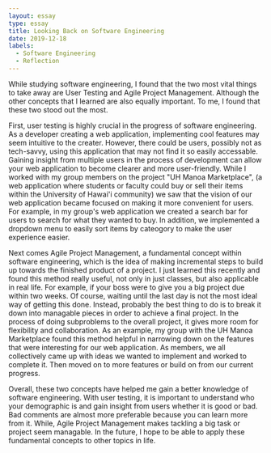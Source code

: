 ```yaml
---
layout: essay
type: essay
title: Looking Back on Software Engineering
date: 2019-12-18
labels:
  - Software Engineering
  - Reflection
---
```

While studying software engineering, I found that the two most vital things to take away are User Testing and Agile Project Management. Although the other concepts that I learned are also equally important. To me, I found that these two stood out the most.

First, user testing is highly crucial in the progress of software engineering. As a developer creating a web application, implementing cool features may seem intuitive to the creater. However, there could be users, possibly not as tech-savvy, using this application that may not find it so easily accessable. Gaining insight from multiple users in the process of development can allow your web application to become clearer and more user-friendly. While I worked with my group members on the project "UH Manoa Marketplace", (a web application where students or faculty could buy or sell their items within the University of Hawai'i community) we saw that the vision of our web application became focused on making it more convenient for users. For example, in my group's web application we created a search bar for users to search for what they wanted to buy. In addition, we implemented a dropdown menu to easily sort items by cateogory to make the user experience easier.

Next comes Agile Project Management, a fundamental concept within software engineering, which is the idea of making incremental steps to build up towards the finished product of a project. I just learned this recently and found this method really useful, not only in just classes, but also applicable in real life. For example, if your boss were to give you a big project due within two weeks. Of course, waiting until the last day is not the most ideal way of getting this done. Instead, probably the best thing to do is to break it down into managable pieces in order to achieve a final project. In the process of doing subproblems to the overall project, it gives more room for flexibility and collaboration. As an example, my group with the UH Manoa Marketplace found this method helpful in narrowing down on the features that were interesting for our web application. As members, we all collectively came up with ideas we wanted to implement and worked to complete it. Then moved on to more features or build on from our current progress. 

Overall, these two concepts have helped me gain a better knowledge of software engineering. With user testing, it is important to understand who your demographic is and gain insight from users whether it is good or bad. Bad comments are almost more preferable because you can learn more from it. While, Agile Project Management makes tackling a big task or project seem managable. In the future, I hope to be able to apply these fundamental concepts to other topics in life. 
